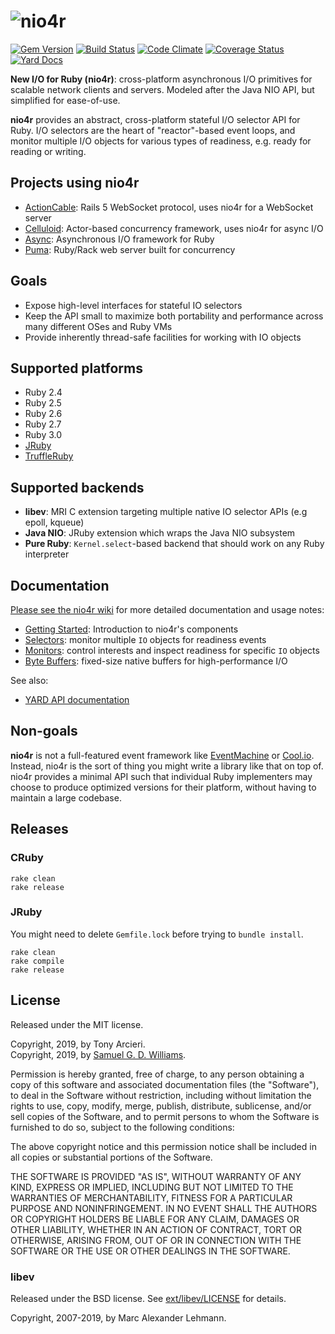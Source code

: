 # ![nio4r](https://raw.github.com/socketry/nio4r/master/logo.png)

[![Gem Version](https://badge.fury.io/rb/nio4r.svg)](http://rubygems.org/gems/nio4r)
[![Build Status](https://github.com/socketry/nio4r/workflows/nio4r/badge.svg?branch=master&event=push)](https://github.com/socketry/nio4r/actions?query=workflow:nio4r)
[![Code Climate](https://codeclimate.com/github/socketry/nio4r.svg)](https://codeclimate.com/github/socketry/nio4r)
[![Coverage Status](https://coveralls.io/repos/socketry/nio4r/badge.svg?branch=master)](https://coveralls.io/r/socketry/nio4r)
[![Yard Docs](https://img.shields.io/badge/yard-docs-blue.svg)](http://www.rubydoc.info/gems/nio4r/2.2.0)

**New I/O for Ruby (nio4r)**: cross-platform asynchronous I/O primitives for
scalable network clients and servers. Modeled after the Java NIO API, but
simplified for ease-of-use.

**nio4r** provides an abstract, cross-platform stateful I/O selector API for Ruby.
I/O selectors are the heart of "reactor"-based event loops, and monitor
multiple I/O objects for various types of readiness, e.g. ready for reading or
writing.

## Projects using nio4r

- [ActionCable]: Rails 5 WebSocket protocol, uses nio4r for a WebSocket server
- [Celluloid]: Actor-based concurrency framework, uses nio4r for async I/O
- [Async]: Asynchronous I/O framework for Ruby
- [Puma]: Ruby/Rack web server built for concurrency

[actioncable]: https://rubygems.org/gems/actioncable
[celluloid]: https://github.com/celluloid/celluloid-io
[async]: https://github.com/socketry/async
[puma]: https://github.com/puma/puma

## Goals

- Expose high-level interfaces for stateful IO selectors
- Keep the API small to maximize both portability and performance across many
  different OSes and Ruby VMs
- Provide inherently thread-safe facilities for working with IO objects

## Supported platforms

- Ruby 2.4
- Ruby 2.5
- Ruby 2.6
- Ruby 2.7
- Ruby 3.0
- [JRuby](https://github.com/jruby/jruby)
- [TruffleRuby](https://github.com/oracle/truffleruby)

## Supported backends

- **libev**: MRI C extension targeting multiple native IO selector APIs (e.g epoll, kqueue)
- **Java NIO**: JRuby extension which wraps the Java NIO subsystem
- **Pure Ruby**: `Kernel.select`-based backend that should work on any Ruby interpreter

## Documentation

[Please see the nio4r wiki](https://github.com/socketry/nio4r/wiki)
for more detailed documentation and usage notes:

- [Getting Started]: Introduction to nio4r's components
- [Selectors]: monitor multiple `IO` objects for readiness events
- [Monitors]: control interests and inspect readiness for specific `IO` objects
- [Byte Buffers]: fixed-size native buffers for high-performance I/O

[getting started]: https://github.com/socketry/nio4r/wiki/Getting-Started
[selectors]: https://github.com/socketry/nio4r/wiki/Selectors
[monitors]: https://github.com/socketry/nio4r/wiki/Monitors
[byte buffers]: https://github.com/socketry/nio4r/wiki/Byte-Buffers

See also:

- [YARD API documentation](http://www.rubydoc.info/gems/nio4r/frames)

## Non-goals

**nio4r** is not a full-featured event framework like [EventMachine] or [Cool.io].
Instead, nio4r is the sort of thing you might write a library like that on
top of. nio4r provides a minimal API such that individual Ruby implementers
may choose to produce optimized versions for their platform, without having
to maintain a large codebase.

[eventmachine]: https://github.com/eventmachine/eventmachine
[cool.io]: https://coolio.github.io/

## Releases

### CRuby

```
rake clean
rake release
```

### JRuby

You might need to delete `Gemfile.lock` before trying to `bundle install`.

```
rake clean
rake compile
rake release
```

## License

Released under the MIT license.

Copyright, 2019, by Tony Arcieri.  
Copyright, 2019, by [Samuel G. D. Williams](http://www.codeotaku.com/samuel-williams).

Permission is hereby granted, free of charge, to any person obtaining a copy
of this software and associated documentation files (the "Software"), to deal
in the Software without restriction, including without limitation the rights
to use, copy, modify, merge, publish, distribute, sublicense, and/or sell
copies of the Software, and to permit persons to whom the Software is
furnished to do so, subject to the following conditions:

The above copyright notice and this permission notice shall be included in
all copies or substantial portions of the Software.

THE SOFTWARE IS PROVIDED "AS IS", WITHOUT WARRANTY OF ANY KIND, EXPRESS OR
IMPLIED, INCLUDING BUT NOT LIMITED TO THE WARRANTIES OF MERCHANTABILITY,
FITNESS FOR A PARTICULAR PURPOSE AND NONINFRINGEMENT. IN NO EVENT SHALL THE
AUTHORS OR COPYRIGHT HOLDERS BE LIABLE FOR ANY CLAIM, DAMAGES OR OTHER
LIABILITY, WHETHER IN AN ACTION OF CONTRACT, TORT OR OTHERWISE, ARISING FROM,
OUT OF OR IN CONNECTION WITH THE SOFTWARE OR THE USE OR OTHER DEALINGS IN
THE SOFTWARE.

### libev

Released under the BSD license. See [ext/libev/LICENSE] for details.

Copyright, 2007-2019, by Marc Alexander Lehmann.

[ext/libev/license]: https://github.com/socketry/nio4r/blob/master/ext/libev/LICENSE

